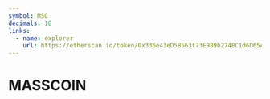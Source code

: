 ```yaml
---
symbol: MSC
decimals: 18
links:
  - name: explorer
    url: https://etherscan.io/token/0x336e43eD5B563f73E989b2748C1d6D65A693149b
---
```


# MASSCOIN
